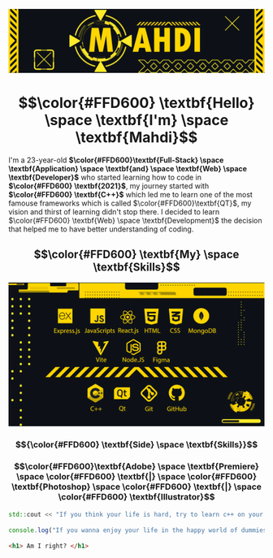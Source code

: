 ![Me](Banner.png)
<h1 align="center"> $$\color{#FFD600} \textbf{Hello} \space \textbf{I'm} \space \textbf{Mahdi}$$ </h1>

I'm a 23-year-old **$\color{#FFD600}\textbf{Full-Stack} \space \textbf{Application} \space \textbf{and} \space \textbf{Web} \space \textbf{Developer}$** who started learning how to code in **$\color{#FFD600} \textbf{2021}$**, my journey started with **$\color{#FFD600} 
 \textbf{C++}$** which led me to learn one of the most famouse frameworks which is called $\color{#FFD600}\textbf{QT}$, my vision and thirst of learning didn't stop there.
I decided to learn $\color{#FFD600} \textbf{Web} \space \textbf{Development}$ the decision that helped me to have better understanding of coding.

<h2 align="center" > $$\color{#FFD600} \textbf{My} \space \textbf{Skills}$$ </h2>
<img src="Skill1.png" alter="Skills"> 

<h3 align="center"> $${\color{#FFD600} \textbf{Side} \space \textbf{Skills}}$$ </h3>

<h3 align="center"> $$\color{#FFD600}\textbf{Adobe} \space \textbf{Premiere} \space \color{#FFD600} \textbf{|} \space \color{#FFD600} \textbf{Photoshop} \space \color{#FFD600} \textbf{|} \space \color{#FFD600} \textbf{Illustrator}$$ </h3>

```cpp
std::cout << "If you think your life is hard, try to learn c++ on your own" << std::endl;
```
```js
console.log("If you wanna enjoy your life in the happy world of dummies, learn a high-end programming language");
```
```html
<h1> Am I right? </h1>
```
